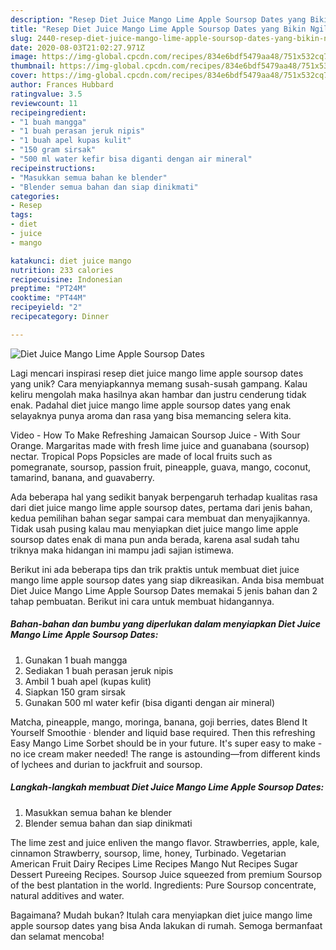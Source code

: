 ```yaml
---
description: "Resep Diet Juice Mango Lime Apple Soursop Dates yang Bikin Ngiler"
title: "Resep Diet Juice Mango Lime Apple Soursop Dates yang Bikin Ngiler"
slug: 2440-resep-diet-juice-mango-lime-apple-soursop-dates-yang-bikin-ngiler
date: 2020-08-03T21:02:27.971Z
image: https://img-global.cpcdn.com/recipes/834e6bdf5479aa48/751x532cq70/diet-juice-mango-lime-apple-soursop-dates-foto-resep-utama.jpg
thumbnail: https://img-global.cpcdn.com/recipes/834e6bdf5479aa48/751x532cq70/diet-juice-mango-lime-apple-soursop-dates-foto-resep-utama.jpg
cover: https://img-global.cpcdn.com/recipes/834e6bdf5479aa48/751x532cq70/diet-juice-mango-lime-apple-soursop-dates-foto-resep-utama.jpg
author: Frances Hubbard
ratingvalue: 3.5
reviewcount: 11
recipeingredient:
- "1 buah mangga"
- "1 buah perasan jeruk nipis"
- "1 buah apel kupas kulit"
- "150 gram sirsak"
- "500 ml water kefir bisa diganti dengan air mineral"
recipeinstructions:
- "Masukkan semua bahan ke blender"
- "Blender semua bahan dan siap dinikmati"
categories:
- Resep
tags:
- diet
- juice
- mango

katakunci: diet juice mango 
nutrition: 233 calories
recipecuisine: Indonesian
preptime: "PT24M"
cooktime: "PT44M"
recipeyield: "2"
recipecategory: Dinner

---
```



![Diet Juice Mango Lime Apple Soursop Dates](https://img-global.cpcdn.com/recipes/834e6bdf5479aa48/751x532cq70/diet-juice-mango-lime-apple-soursop-dates-foto-resep-utama.jpg)

Lagi mencari inspirasi resep diet juice mango lime apple soursop dates yang unik? Cara menyiapkannya memang susah-susah gampang. Kalau keliru mengolah maka hasilnya akan hambar dan justru cenderung tidak enak. Padahal diet juice mango lime apple soursop dates yang enak selayaknya punya aroma dan rasa yang bisa memancing selera kita.

Video - How To Make Refreshing Jamaican Soursop Juice - With Sour Orange. Margaritas made with fresh lime juice and guanabana (soursop) nectar. Tropical Pops Popsicles are made of local fruits such as pomegranate, soursop, passion fruit, pineapple, guava, mango, coconut, tamarind, banana, and guavaberry.

Ada beberapa hal yang sedikit banyak berpengaruh terhadap kualitas rasa dari diet juice mango lime apple soursop dates, pertama dari jenis bahan, kedua pemilihan bahan segar sampai cara membuat dan menyajikannya. Tidak usah pusing kalau mau menyiapkan diet juice mango lime apple soursop dates enak di mana pun anda berada, karena asal sudah tahu triknya maka hidangan ini mampu jadi sajian istimewa.


Berikut ini ada beberapa tips dan trik praktis untuk membuat diet juice mango lime apple soursop dates yang siap dikreasikan. Anda bisa membuat Diet Juice Mango Lime Apple Soursop Dates memakai 5 jenis bahan dan 2 tahap pembuatan. Berikut ini cara untuk membuat hidangannya.

<!--inarticleads1-->

##### Bahan-bahan dan bumbu yang diperlukan dalam menyiapkan Diet Juice Mango Lime Apple Soursop Dates:

1. Gunakan 1 buah mangga
1. Sediakan 1 buah perasan jeruk nipis
1. Ambil 1 buah apel (kupas kulit)
1. Siapkan 150 gram sirsak
1. Gunakan 500 ml water kefir (bisa diganti dengan air mineral)


Matcha, pineapple, mango, moringa, banana, goji berries, dates Blend It Yourself Smoothie · blender and liquid base required. Then this refreshing Easy Mango Lime Sorbet should be in your future. It&#39;s super easy to make - no ice cream maker needed! The range is astounding—from different kinds of lychees and durian to jackfruit and soursop. 

<!--inarticleads2-->

##### Langkah-langkah membuat Diet Juice Mango Lime Apple Soursop Dates:

1. Masukkan semua bahan ke blender
1. Blender semua bahan dan siap dinikmati


The lime zest and juice enliven the mango flavor. Strawberries, apple, kale, cinnamon Strawberry, soursop, lime, honey, Turbinado. Vegetarian American Fruit Dairy Recipes Lime Recipes Mango Nut Recipes Sugar Dessert Pureeing Recipes. Soursop Juice squeezed from premium Soursop of the best plantation in the world. Ingredients: Pure Soursop concentrate, natural additives and water. 

Bagaimana? Mudah bukan? Itulah cara menyiapkan diet juice mango lime apple soursop dates yang bisa Anda lakukan di rumah. Semoga bermanfaat dan selamat mencoba!
